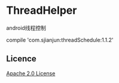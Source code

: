 # ThreadHelper
android线程控制

compile 'com.sjianjun:threadSchedule:1.1.2'
## Licence
 [Apache 2.0 License](http://www.apache.org/licenses/LICENSE-2.0.html)
